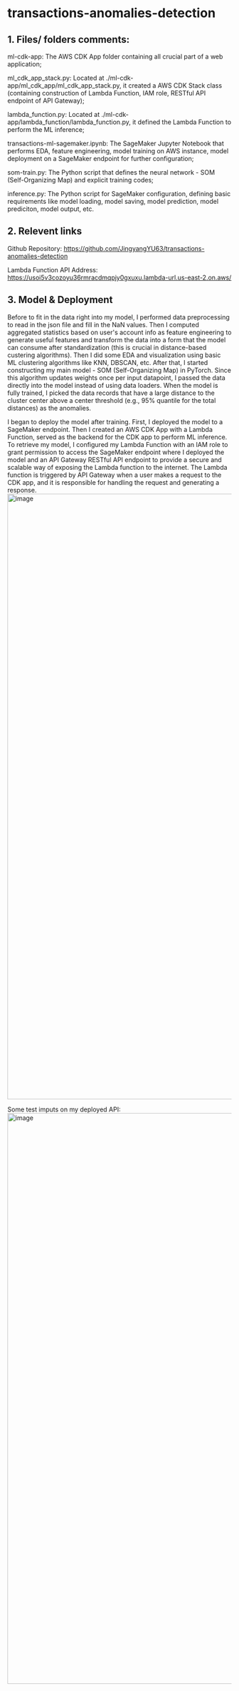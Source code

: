 # transactions-anomalies-detection

## 1. Files/ folders comments:

ml-cdk-app: The AWS CDK App folder containing all crucial part of a web application;

ml_cdk_app_stack.py: Located at ./ml-cdk-app/ml_cdk_app/ml_cdk_app_stack.py, it created a AWS CDK Stack class (containing construction of Lambda Function, IAM role, RESTful API endpoint of API Gateway);

lambda_function.py: Located at ./ml-cdk-app/lambda_function/lambda_function.py, it defined the Lambda Function to perform the ML inference;

transactions-ml-sagemaker.ipynb: The SageMaker Jupyter Notebook that performs EDA, feature engineering, model training on AWS instance, model deployment on a SageMaker endpoint for further configuration;

som-train.py: The Python script that defines the neural network - SOM (Self-Organizing Map) and explicit training codes;

inference.py: The Python script for SageMaker configuration, defining basic requirements like model loading, model saving, model prediction, model prediciton, model output, etc.

## 2. Relevent links

Github Repository: https://github.com/JingyangYU63/transactions-anomalies-detection

Lambda Function API Address: https://usoi5v3cozoyu36rmracdmqpjy0gxuxu.lambda-url.us-east-2.on.aws/

## 3. Model & Deployment

Before to fit in the data right into my model, I performed data preprocessing to read in the json file and fill in the NaN values. Then I computed aggregated statistics based on user's account info as feature engineering to generate useful features and transform the data into a form that the model can consume after standardization (this is crucial in distance-based custering algorithms). Then I did some EDA and visualization using basic ML clustering algorithms like KNN, DBSCAN, etc. After that, I started constructing my main model - SOM (Self-Organizing Map) in PyTorch. Since this algorithm updates weights once per input datapoint, I passed the data directly into the model instead of using data loaders. When the model is fully trained, I picked the data records that have a large distance to the cluster center above a center threshold (e.g., 95% quantile for the total distances) as the anomalies.

I began to deploy the model after training. First, I deployed the model to a SageMaker endpoint. Then I created an AWS CDK App with a Lambda Function, served as the backend for the CDK app to perform ML inference. To retrieve my model, I configured my Lambda Function with an IAM role to grant permission to access the SageMaker endpoint where I deployed the model and an API Gateway RESTful API endpoint to provide a secure and scalable way of exposing the Lambda function to the internet. The Lambda function is triggered by API Gateway when a user makes a request to the CDK app, and it is responsible for handling the request and generating a response.
<img width="1359" alt="image" src="https://user-images.githubusercontent.com/73151841/231852488-baa9518b-7f13-4350-a663-17d88cc3a659.png">

Some test imputs on my deployed API:
<img width="1281" alt="image" src="https://user-images.githubusercontent.com/73151841/231853808-75cdb27e-dc94-4cf3-9377-be6a97b82cb8.png">
